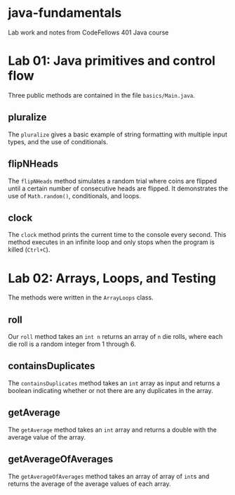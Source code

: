 # java-fundamentals

Lab work and notes from CodeFellows 401 Java course

# Lab 01: Java primitives and control flow

Three public methods are contained in the file `basics/Main.java`.

## pluralize

The `pluralize` gives a basic example of string formatting with multiple input types, and the use of conditionals.

## flipNHeads

The `flipNHeads` method simulates a random trial where coins are flipped until a certain number of consecutive heads are flipped. It demonstrates the use of `Math.random()`, conditionals, and loops.

## clock

The `clock` method prints the current time to the console every second. This method executes in an infinite loop and only stops when the program is killed (`Ctrl+C`).

# Lab 02: Arrays, Loops, and Testing

The methods were written in the `ArrayLoops` class.

## roll

Our `roll` method takes an `int n` returns an array of `n` die rolls, where each die roll is a random integer from 1 through 6.

## containsDuplicates

The `containsDuplicates` method takes an `int` array as input and returns a boolean indicating whether or not there are any duplicates in the array.

## getAverage

The `getAverage` method takes an `int` array and returns a double with the average value of the array.

## getAverageOfAverages

The `getAverageOfAverages` method takes an array of array of `int`s and returns the average of the average values of each array.
